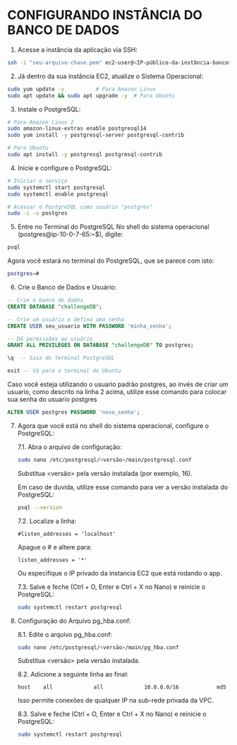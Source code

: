 # CONFIGURANDO INSTÂNCIA DO BANCO DE DADOS

1. Acesse a instância da aplicação via SSH:

```bash
ssh -i "seu-arquivo-chave.pem" ec2-user@<IP-público-da-instância-banco>
```

2. Já dentro da sua instância EC2, atualize o Sistema Operacional:

```bash
sudo yum update -y          # Para Amazon Linux
sudo apt update && sudo apt upgrade -y  # Para Ubuntu
```

3. Instale o PostgreSQL:

```bash
# Para Amazon Linux 2
sudo amazon-linux-extras enable postgresql14
sudo yum install -y postgresql-server postgresql-contrib

# Para Ubuntu
sudo apt install -y postgresql postgresql-contrib
```

4. Inicie e configure o PostgreSQL:

```bash
# Iniciar o serviço
sudo systemctl start postgresql
sudo systemctl enable postgresql

# Acessar o PostgreSQL como usuário "postgres"
sudo -i -u postgres
```

5. Entre no Terminal do PostgreSQL
   No shell do sistema operacional (postgres@ip-10-0-7-65:~$), digite:

```bash
psql
```

Agora você estará no terminal do PostgreSQL, que se parece com isto:

```bash
postgres=#
```

6. Crie o Banco de Dados e Usuário:

```sql
-- Crie o banco de dados
CREATE DATABASE "challengeDB";

-- Crie um usuário e defina uma senha
CREATE USER seu_usuario WITH PASSWORD 'minha_senha';

-- Dê permissões ao usuário
GRANT ALL PRIVILEGES ON DATABASE "challengeDB" TO postgres;

\q  -- Saia do terminal PostgreSQL

exit -- Vá para o terminal do Ubuntu
```

Caso você esteja utilizando o usuario padrão postgres, ao invés de criar um usuario, como descrito na linha 2 acima, utilize esse comando para colocar sua senha do usuario postgres

```sql
ALTER USER postgres PASSWORD 'nova_senha';
```

7. Agora que você está no shell do sistema operacional, configure o PostgreSQL:

   7.1. Abra o arquivo de configuração:

   ```bash
   sudo nano /etc/postgresql/<versão>/main/postgresql.conf
   ```

   Substitua <versão> pela versão instalada (por exemplo, 16).

   Em caso de duvida, utilize esse comando para ver a versão instalada do PostgreSQL:

   ```bash
   psql --version
   ```

   7.2. Localize a linha:

   ```plaitext
   #listen_addresses = 'localhost'
   ```

   Apague o # e altere para:

   ```plaitext
   listen_addresses = '*'
   ```

   Ou especifique o IP privado da instancia EC2 que está rodando o app.

   7.3. Salve e feche (Ctrl + O, Enter e Ctrl + X no Nano) e reinicie o PostgreSQL:

   ```bash
   sudo systemctl restart postgresql
   ```

8. Configuração do Arquivo pg_hba.conf:

   8.1. Edite o arquivo pg_hba.conf:

   ```bash
   sudo nano /etc/postgresql/<versão>/main/pg_hba.conf
   ```

   Substitua <versão> pela versão instalada.

   8.2. Adicione a seguinte linha ao final:

   ```plaintext
   host    all             all             10.0.0.0/16            md5
   ```

   Isso permite conexões de qualquer IP na sub-rede privada da VPC.

   8.3. Salve e feche (Ctrl + O, Enter e Ctrl + X no Nano) e reinicie o PostgreSQL:

   ```bash
   sudo systemctl restart postgresql
   ```
